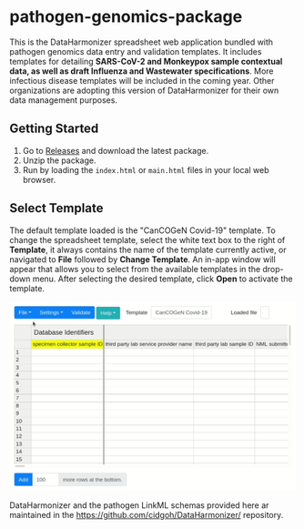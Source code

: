 # pathogen-genomics-package

This is the DataHarmonizer spreadsheet web application bundled with pathogen genomics data entry and validation templates.  It includes templates for detailing **SARS-CoV-2 and Monkeypox sample contextual data, as well as draft Influenza and Wastewater specifications**.  More infectious disease templates will be included in the coming year. Other organizations are adopting this version of DataHarmonizer for their own data management purposes.

## Getting Started

1) Go to [Releases](https://github.com/cidgoh/pathogen-genomics-package/releases) and download the latest package.
2) Unzip the package.
3) Run by loading the `index.html` or `main.html` files in your local web browser.

## Select Template

The default template loaded is the "CanCOGeN Covid-19" template. To change the spreadsheet template, select the white text box to the right of **Template**, it always contains the name of the template currently active, or navigated to **File** followed by **Change Template**. An in-app window will appear that allows you to select from the available templates in the drop-down menu. After selecting the desired template, click **Open** to activate the template.

![change template](./images/changeTemplate.gif)

DataHarmonizer and the pathogen LinkML schemas provided here ar maintained in the https://github.com/cidgoh/DataHarmonizer/ repository.

